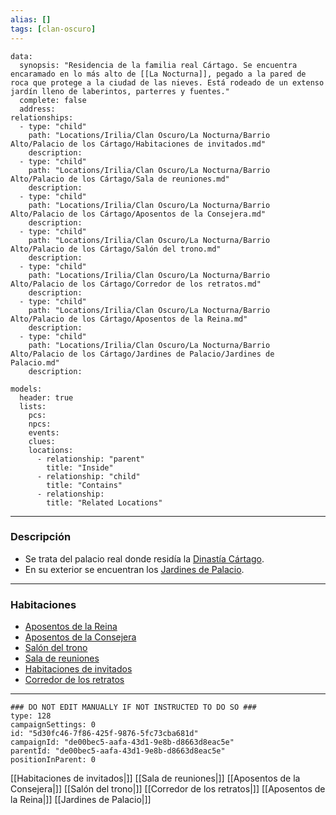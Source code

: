 ```yaml
---
alias: []
tags: [clan-oscuro]
---
```

```RpgManagerData
data: 
  synopsis: "Residencia de la familia real Cártago. Se encuentra encaramado en lo más alto de [[La Nocturna]], pegado a la pared de roca que protege a la ciudad de las nieves. Está rodeado de un extenso jardín lleno de laberintos, parterres y fuentes."
  complete: false
  address: 
relationships: 
  - type: "child"
    path: "Locations/Irilia/Clan Oscuro/La Nocturna/Barrio Alto/Palacio de los Cártago/Habitaciones de invitados.md"
    description: 
  - type: "child"
    path: "Locations/Irilia/Clan Oscuro/La Nocturna/Barrio Alto/Palacio de los Cártago/Sala de reuniones.md"
    description: 
  - type: "child"
    path: "Locations/Irilia/Clan Oscuro/La Nocturna/Barrio Alto/Palacio de los Cártago/Aposentos de la Consejera.md"
    description: 
  - type: "child"
    path: "Locations/Irilia/Clan Oscuro/La Nocturna/Barrio Alto/Palacio de los Cártago/Salón del trono.md"
    description: 
  - type: "child"
    path: "Locations/Irilia/Clan Oscuro/La Nocturna/Barrio Alto/Palacio de los Cártago/Corredor de los retratos.md"
    description: 
  - type: "child"
    path: "Locations/Irilia/Clan Oscuro/La Nocturna/Barrio Alto/Palacio de los Cártago/Aposentos de la Reina.md"
    description: 
  - type: "child"
    path: "Locations/Irilia/Clan Oscuro/La Nocturna/Barrio Alto/Palacio de los Cártago/Jardines de Palacio/Jardines de Palacio.md"
    description: 
```
```RpgManager
models: 
  header: true
  lists: 
    pcs: 
    npcs: 
    events: 
    clues: 
    locations: 
      - relationship: "parent"
        title: "Inside"
      - relationship: "child"
        title: "Contains"
      - relationship: 
        title: "Related Locations"
```
---
### Descripción
- Se trata del palacio real donde residía la [Dinastía Cártago](obsidian://open?vault=adp&file=Factions%2FClanes%20de%20Irilia%2FClan%20Obscuro%2FDinast%C3%ADa%20C%C3%A1rtago%2FDinast%C3%ADa%20C%C3%A1rtago).
- En su exterior se encuentran los [Jardines de Palacio](Jardines%20de%20Palacio/Jardines%20de%20Palacio.md).
---
### Habitaciones
 - [Aposentos de la Reina](Aposentos%20de%20la%20Reina.md)
 - [Aposentos de la Consejera](Aposentos%20de%20la%20Consejera.md)
 - [Salón del trono](Salón%20del%20trono.md)
 - [Sala de reuniones](Sala%20de%20reuniones.md)
 - [Habitaciones de invitados](Habitaciones%20de%20invitados.md)
 - [Corredor de los retratos](Corredor%20de%20los%20retratos.md)

---
```RpgManagerID
### DO NOT EDIT MANUALLY IF NOT INSTRUCTED TO DO SO ###
type: 128
campaignSettings: 0
id: "5d30fc46-7f86-425f-9876-5fc73cba681d"
campaignId: "de00bec5-aafa-43d1-9e8b-d8663d8eac5e"
parentId: "de00bec5-aafa-43d1-9e8b-d8663d8eac5e"
positionInParent: 0
```
[[Habitaciones de invitados|]]
[[Sala de reuniones|]]
[[Aposentos de la Consejera|]]
[[Salón del trono|]]
[[Corredor de los retratos|]]
[[Aposentos de la Reina|]]
[[Jardines de Palacio|]]
